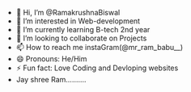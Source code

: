 - 👋 Hi, I’m @RamakrushnaBiswal
- 👀 I’m interested in Web-development
- 🌱 I’m currently learning B-tech 2nd year
- 💞️ I’m looking to collaborate on Projects
- 📫 How to reach me instaGram(@mr_ram_babu__)
- 😄 Pronouns: He/Him
- ⚡ Fun fact: Love Coding and Devloping websites
- Jay shree Ram..........

<!---
RamakrushnaBiswal/RamakrushnaBiswal is a ✨ special ✨ repository because its `README.md` (this file) appears on your GitHub profile.
You can click the Preview link to take a look at your changes.
--->
